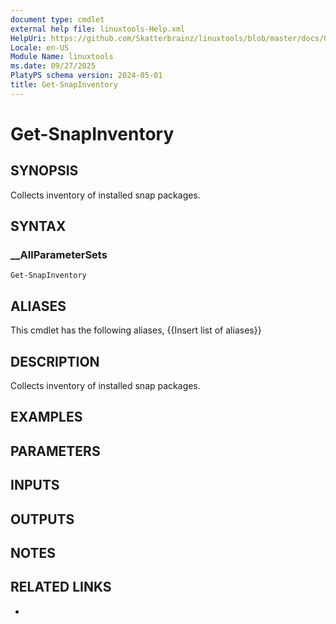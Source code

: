 ```yaml
---
document type: cmdlet
external help file: linuxtools-Help.xml
HelpUri: https://github.com/Skatterbrainz/linuxtools/blob/master/docs/Get-SnapInventory.md
Locale: en-US
Module Name: linuxtools
ms.date: 09/27/2025
PlatyPS schema version: 2024-05-01
title: Get-SnapInventory
---
```


# Get-SnapInventory

## SYNOPSIS

Collects inventory of installed snap packages.

## SYNTAX

### __AllParameterSets

```
Get-SnapInventory
```

## ALIASES

This cmdlet has the following aliases,
  {{Insert list of aliases}}

## DESCRIPTION

Collects inventory of installed snap packages.

## EXAMPLES

## PARAMETERS

## INPUTS

## OUTPUTS

## NOTES

## RELATED LINKS

- [](https://github.com/Skatterbrainz/linuxtools/blob/master/docs/Get-SnapInventory.md)
